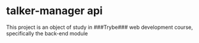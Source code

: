 # talker-manager api

This project is an object of study in ###Trybe### web development course, specifically the back-end module
